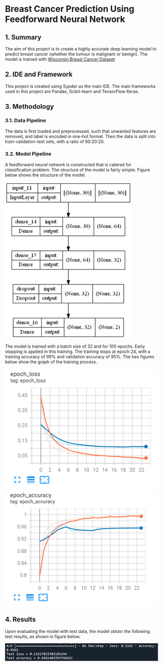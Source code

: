 # Breast Cancer Prediction Using Feedforward Neural Network
## 1. Summary
The aim of this project is to create a highly accurate deep learning model to predict breast cancer (whether the tumour is malignant or benign). The model is trained with [Wisconsin Breast Cancer Dataset](https://www.kaggle.com/datasets/uciml/breast-cancer-wisconsin-data)

## 2. IDE and Framework
This project is created using Sypder as the main IDE. The main frameworks used in this project are Pandas, Scikit-learn and TensorFlow Keras.

## 3. Methodology
### 3.1. Data Pipeline
The data is first loaded and preprocessed, such that unwanted features are removed, and label is encoded in one-hot format. Then the data is split into train-validation-test sets, with a ratio of 60:20:20.

### 3.2. Model Pipeline
A feedforward neural network is constructed that is catered for classification problem. The structure of the model is fairly simple. Figure below shows the structure of the model.

![Model Structure](img/model.png)

The model is trained with a batch size of 32 and for 100 epochs. Early stopping is applied in this training. The training stops at epoch 24, with a training accuracy of 99% and validation accuracy of 95%. The two figures below show the graph of the training process.

![Loss Graph](img/LossGraph.PNG) ![Accuracy Graph](img/AccuracyGraph.PNG)

## 4. Results
Upon evaluating the model with test data, the model obtain the following test results, as shown in figure below.

![Test Result](img/TestResult.PNG)
